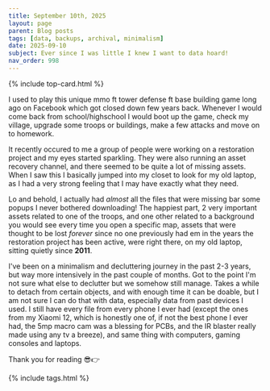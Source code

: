 ```yaml
---
title: September 10th, 2025
layout: page
parent: Blog posts
tags: [data, backups, archival, minimalism]
date: 2025-09-10
subject: Ever since I was little I knew I want to data hoard!
nav_order: 998
---
```


{% include top-card.html %}

I used to play this unique mmo ft tower defense ft base building game long ago on Facebook which got closed down few years back. Whenever I would come back from school/highschool I would boot up the game, check my village, upgrade some troops or buildings, make a few attacks and move on to homework. 

It recently occured to me a group of people were working on a restoration project and my eyes started sparkling. They were also running an asset recovery channel, and there seemed to be quite a lot of missing assets. When I saw this I basically jumped into my closet to look for my old laptop, as I had a very strong feeling that I may have exactly what they need.

Lo and behold, I actually had *almost* all the files that were missing bar some popups I never bothered downloading! The happiest part, 2 very important assets related to one of the troops, and one other related to a background you would see every time you open a specific map, assets that were thought to be lost *forever* since no one previously had em in the years the restoration project has been active, were right there, on my old laptop, sitting quietly since **2011**.

I've been on a minimalism and decluttering journey in the past 2-3 years, but way more intensively in the past couple of months. Got to the point I'm not sure what else to declutter but we somehow still manage. Takes a while to detach from certain objects, and with enough time it can be doable, but I am not sure I can do that with data, especially data from past devices I used. I still have every file from every phone I ever had (except the ones from my Xiaomi 12, which is honestly one of, if not the best phone I ever had, the 5mp macro cam was a blessing for PCBs, and the IR blaster really made using any tv a breeze), and same thing with computers, gaming consoles and laptops. 

Thank you for reading 😎👉

{% include tags.html %}